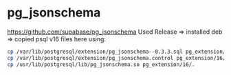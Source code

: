 # pg_jsonschema
https://github.com/supabase/pg_jsonschema
Used Release => installed deb => copied psql v16 files here using:

```bash
cp /var/lib/postgresql/extension/pg_jsonschema--0.3.3.sql pg_extension/16/.
cp /var/lib/postgresql/extension/pg_jsonschema.control pg_extension/16/.
cp /usr/lib/postgresql/lib/pg_jsonschema.so pg_extension/16/.
```
